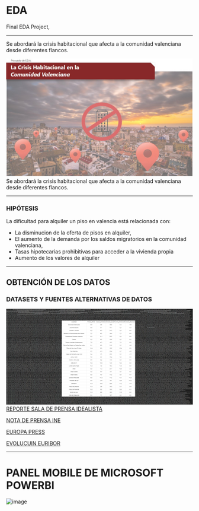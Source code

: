 # EDA
 Final EDA Project, 
 ***

 Se abordará la crisis habitacional que afecta a la comunidad valenciana desde diferentes flancos.
 
![image](https://github.com/damsoler/EDA/blob/main/portada.jpg?raw=true)
Se abordará la crisis habitacional que afecta a la comunidad valenciana desde diferentes flancos.
***
### HIPÓTESIS
La dificultad para alquiler un piso en valencia está relacionada con:
- La disminucion de la oferta de pisos en alquiler,
- El aumento de la demanda por los saldos migratorios en la comunidad valenciana,
- Tasas hipotecarias prohibitivas para acceder a la vivienda propia
- Aumento de los valores de alquiler 
***
## OBTENCIÓN DE LOS DATOS
### DATASETS Y FUENTES ALTERNATIVAS DE DATOS
![image](https://github.com/damsoler/EDA/blob/main/_SOUP.jpg?raw=true)
[REPORTE SALA DE PRENSA IDEALISTA ](Https://www.idealista.com/sala-de-prensa/informes-precio-vivienda/alquiler/comunitat-valenciana/report/) <br>

[NOTA DE PRENSA INE ](https://ine.es/prensa/cp_e2022_p.pdf) <br>

[EUROPA PRESS ](https://www.epdata.es/datos/poblacion-inmigrantes-emigrantes-otros-datos-habitantes-cada-comunidad-autonoma/2/comunidad-valenciana/299)<br>

[EVOLUCUIN EURIBOR ](https://www.epdata.es/variacion-mensual-euribor-ultimos-24-meses/0ac73426-79a0-40c1-873f-44befbd9a576)
***
# PANEL MOBILE DE MICROSOFT POWERBI
![image](https://github.com/damsoler/EDA/blob/main/EDA%20mobile%20-%20Power%20BI%20%E2%80%94%20Mozilla%20Firefox%202023-01-31%2016-46-46.gif?raw=true)
